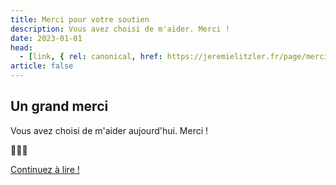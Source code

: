 ```yaml
---
title: Merci pour votre soutien
description: Vous avez choisi de m'aider. Merci !
date: 2023-01-01
head:
  - [link, { rel: canonical, href: https://jeremielitzler.fr/page/merci/ }]
article: false
---
```


## Un grand merci

Vous avez choisi de m'aider aujourd'hui. Merci !

💖💖💖

[Continuez à lire !](../../fr/article)
